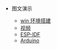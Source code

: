 - 图文演示

  - [win 环境搭建](https://blog.csdn.net/Mark_md/article/details/120132945?spm=1001.2014.3001.5501)
  - [视频]()
  - [ESP-IDF](https://blog.csdn.net/mark_md/category_10794878.html)
  - [Arduino](https://blog.csdn.net/mark_md/category_11477137.html)
